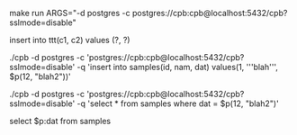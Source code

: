 make run ARGS="-d postgres -c postgres://cpb:cpb@localhost:5432/cpb?sslmode=disable"

insert into ttt(c1, c2) values (?, ?)

./cpb -d postgres -c 'postgres://cpb:cpb@localhost:5432/cpb?sslmode=disable' -q 'insert into samples(id, nam, dat) values(1, '\''blah'\'', $p(12, "blah2"))'

./cpb -d postgres -c 'postgres://cpb:cpb@localhost:5432/cpb?sslmode=disable' -q 'select * from samples where dat = $p(12, "blah2")'

select $p:dat from samples